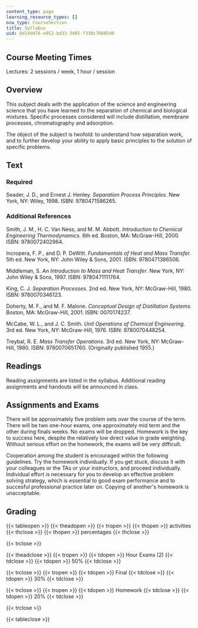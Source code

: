 ```yaml
---
content_type: page
learning_resource_types: []
ocw_type: CourseSection
title: Syllabus
uid: 8d14dd76-e952-bd33-3405-f330c76605d0
---
```


Course Meeting Times
--------------------

Lectures: 2 sessions / week, 1 hour / session

Overview
--------

This subject deals with the application of the science and engineering science that you have learned to the separation of chemical and biological mixtures. Specific processes considered will include distillation, membrane processes, chromatography and adsorption.

The object of the subject is twofold: to understand how separation work, and to further develop your ability to apply basic principles to the solution of specific problems.

Text
----

### Required

Seader, J. D., and Ernest J. Henley. _Separation Process Principles_. New York, NY: Wiley, 1998. ISBN: 9780471586265.

### Additional References

Smith, J. M., H. C. Van Ness, and M. M. Abbott. _Introduction to Chemical Engineering Thermodynamics._ 6th ed. Boston, MA: McGraw-Hill, 2000. ISBN: 9780072402964.

Incropera, F. P., and D. P. DeWitt. _Fundamentals of Heat and Mass Transfer._ 5th ed. New York, NY: John Wiley & Sons, 2001. ISBN: 9780471386506.

Middleman, S. _An Introduction to Mass and Heat Transfer_. New York, NY: John Wiley & Sons, 1997. ISBN: 9780471111764.

King, C. J. _Separation Processes._ 2nd ed. New York, NY: McGraw-Hill, 1980. ISBN: 9780070346123.

Doherty, M. F., and M. F. Malone. _Conceptual Design of Distillation Systems._ Boston, MA: McGraw-Hill, 2001. ISBN: 0070174237.

McCabe, W. L., and J. C. Smith. _Unit Operations of Chemical Engineering._ 3rd ed. New York, NY: McGraw-Hill, 1976. ISBN: 9780070448254.

Treybal, R. E. _Mass Transfer Operations._ 3rd ed. New York, NY: McGraw-Hill, 1980. ISBN: 9780070651760. (Originally published 1955.)

Readings
--------

Reading assignments are listed in the syllabus. Additional reading assignments and handouts will be announced in class.

Assignments and Exams
---------------------

There will be approximately five problem sets over the course of the term. There will be two one-hour exams, one approximately mid term and the other during finals weeks. No exams will be dropped. Homework is the key to success here, despite the relatively low direct value in grade weighting. Without serious effort on the homework, the exams will be very difficult.

Cooperation among the student is encouraged within the following guidelines. Try the homework individually. If you get stuck, discuss it with your colleagues or the TAs or your instructors, and proceed individually. Individual effort is necessary for you to develop an effective problem solving strategy, which is essential to good exam performance and to succesful professional practice later on. Copying of another's homework is unacceptable.

Grading
-------

{{< tableopen >}}
{{< theadopen >}}
{{< tropen >}}
{{< thopen >}}
activities
{{< thclose >}}
{{< thopen >}}
percentages
{{< thclose >}}

{{< trclose >}}

{{< theadclose >}}
{{< tropen >}}
{{< tdopen >}}
Hour Exams (2)
{{< tdclose >}}
{{< tdopen >}}
50%
{{< tdclose >}}

{{< trclose >}}
{{< tropen >}}
{{< tdopen >}}
Final
{{< tdclose >}}
{{< tdopen >}}
30%
{{< tdclose >}}

{{< trclose >}}
{{< tropen >}}
{{< tdopen >}}
Homework
{{< tdclose >}}
{{< tdopen >}}
20%
{{< tdclose >}}

{{< trclose >}}

{{< tableclose >}}